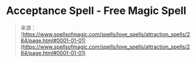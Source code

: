 <!--yml
category: 未分类
date: 2024-06-12 18:32:53
-->

# Acceptance Spell - Free Magic Spell

> 来源：[https://www.spellsofmagic.com/spells/love_spells/attraction_spells/284/page.html#0001-01-01](https://www.spellsofmagic.com/spells/love_spells/attraction_spells/284/page.html#0001-01-01)